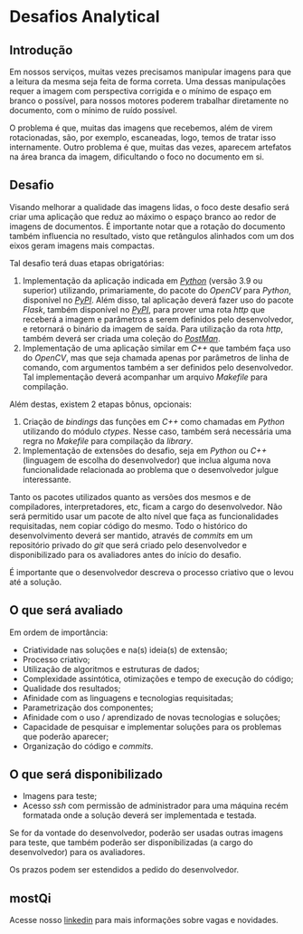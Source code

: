 # Desafios Analytical

## Introdução

Em nossos serviços, muitas vezes precisamos manipular imagens para que a
leitura da mesma seja feita de forma correta. Uma dessas manipulações
requer a imagem com perspectiva corrigida e o mínimo de espaço em branco
o possível, para nossos motores poderem trabalhar diretamente no
documento, com o mínimo de ruído possível.

O problema é que, muitas das imagens que recebemos, além de virem
rotacionadas, são, por exemplo, escaneadas, logo, temos de tratar isso
internamente. Outro problema é que, muitas das vezes, aparecem artefatos
na área branca da imagem, dificultando o foco no documento em si.

## Desafio

Visando melhorar a qualidade das imagens lidas, o foco deste desafio
será criar uma aplicação que reduz ao máximo o espaço branco ao redor de
imagens de documentos. É importante notar que a rotação do documento
também influencia no resultado, visto que retângulos alinhados com um
dos eixos geram imagens mais compactas.

Tal desafio terá duas etapas obrigatórias:

1.  Implementação da aplicação indicada em
    [*Python*](http://python.org/) (versão 3.9 ou superior) utilizando,
    primariamente, do pacote do *OpenCV* para *Python*, disponível no
    [*PyPI*](https://pypi.org/project/opencv-python/). Além disso, tal
    aplicação deverá fazer uso do pacote *Flask*, também disponível no
    [*PyPI*](https://pypi.org/project/Flask/), para prover uma rota
    *http* que receberá a imagem e parâmetros a serem definidos pelo
    desenvolvedor, e retornará o binário da imagem de saída. Para
    utilização da rota *http*, também deverá ser criada uma coleção do
    [*PostMan*](https://www.postman.com/).
2.  Implementação de uma aplicação similar em *C++* que também faça uso
    do *OpenCV*, mas que seja chamada apenas por parâmetros de linha de
    comando, com argumentos também a ser definidos pelo desenvolvedor.
    Tal implementação deverá acompanhar um arquivo *Makefile* para
    compilação.

Além destas, existem 2 etapas bônus, opcionais:

1.  Criação de *bindings* das funções em *C++* como chamadas em *Python*
    utilizando do módulo *ctypes*. Nesse caso, também será necessária
    uma regra no *Makefile* para compilação da *library*.
2.  Implementação de extensões do desafio, seja em *Python* ou *C++*
    (linguagem de escolha do desenvolvedor) que inclua alguma nova
    funcionalidade relacionada ao problema que o desenvolvedor julgue
    interessante.

Tanto os pacotes utilizados quanto as versões dos mesmos e de
compiladores, interpretadores, etc, ficam a cargo do desenvolvedor. Não
será permitido usar um pacote de alto nível que faça as funcionalidades
requisitadas, nem copiar código do mesmo. Todo o histórico do
desenvolvimento deverá ser mantido, através de *commits* em um
repositório privado do *git* que será criado pelo desenvolvedor e
disponibilizado para os avaliadores antes do início do desafio.

É importante que o desenvolvedor descreva o processo criativo que o
levou até a solução.

## O que será avaliado

Em ordem de importância:

-   Criatividade nas soluções e na(s) ideia(s) de extensão;
-   Processo criativo;
-   Utilização de algoritmos e estruturas de dados;
-   Complexidade assintótica, otimizações e tempo de execução do código;
-   Qualidade dos resultados;
-   Afinidade com as linguagens e tecnologias requisitadas;
-   Parametrização dos componentes;
-   Afinidade com o uso / aprendizado de novas tecnologias e soluções;
-   Capacidade de pesquisar e implementar soluções para os problemas que
    poderão aparecer;
-   Organização do código e *commits*.

## O que será disponibilizado

-   Imagens para teste;
-   Acesso *ssh* com permissão de administrador para uma máquina recém
    formatada onde a solução deverá ser implementada e testada.

Se for da vontade do desenvolvedor, poderão ser usadas outras imagens
para teste, que também poderão ser disponibilizadas (a cargo do
desenvolvedor) para os avaliadores.

Os prazos podem ser estendidos a pedido do desenvolvedor.

## mostQi

Acesse nosso [linkedin](https://www.linkedin.com/company/mobile-solution-technology/posts/?feedView=all) para mais informações sobre vagas e novidades.
